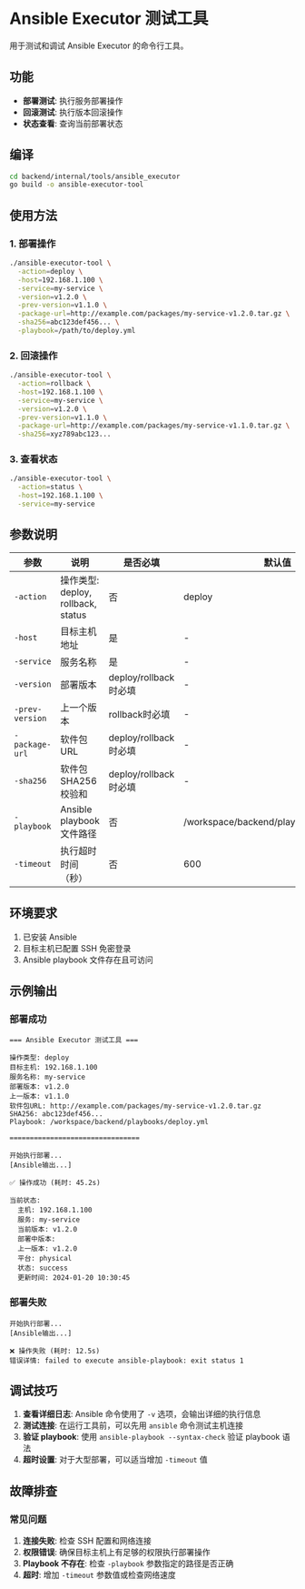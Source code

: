 # Ansible Executor 测试工具

用于测试和调试 Ansible Executor 的命令行工具。

## 功能

- **部署测试**: 执行服务部署操作
- **回滚测试**: 执行版本回滚操作
- **状态查看**: 查询当前部署状态

## 编译

```bash
cd backend/internal/tools/ansible_executor
go build -o ansible-executor-tool
```

## 使用方法

### 1. 部署操作

```bash
./ansible-executor-tool \
  -action=deploy \
  -host=192.168.1.100 \
  -service=my-service \
  -version=v1.2.0 \
  -prev-version=v1.1.0 \
  -package-url=http://example.com/packages/my-service-v1.2.0.tar.gz \
  -sha256=abc123def456... \
  -playbook=/path/to/deploy.yml
```

### 2. 回滚操作

```bash
./ansible-executor-tool \
  -action=rollback \
  -host=192.168.1.100 \
  -service=my-service \
  -version=v1.2.0 \
  -prev-version=v1.1.0 \
  -package-url=http://example.com/packages/my-service-v1.1.0.tar.gz \
  -sha256=xyz789abc123...
```

### 3. 查看状态

```bash
./ansible-executor-tool \
  -action=status \
  -host=192.168.1.100 \
  -service=my-service
```

## 参数说明

| 参数 | 说明 | 是否必填 | 默认值 |
|------|------|----------|--------|
| `-action` | 操作类型: deploy, rollback, status | 否 | deploy |
| `-host` | 目标主机地址 | 是 | - |
| `-service` | 服务名称 | 是 | - |
| `-version` | 部署版本 | deploy/rollback时必填 | - |
| `-prev-version` | 上一个版本 | rollback时必填 | - |
| `-package-url` | 软件包 URL | deploy/rollback时必填 | - |
| `-sha256` | 软件包 SHA256 校验和 | deploy/rollback时必填 | - |
| `-playbook` | Ansible playbook 文件路径 | 否 | /workspace/backend/playbooks/deploy.yml |
| `-timeout` | 执行超时时间（秒） | 否 | 600 |

## 环境要求

1. 已安装 Ansible
2. 目标主机已配置 SSH 免密登录
3. Ansible playbook 文件存在且可访问

## 示例输出

### 部署成功

```
=== Ansible Executor 测试工具 ===

操作类型: deploy
目标主机: 192.168.1.100
服务名称: my-service
部署版本: v1.2.0
上一版本: v1.1.0
软件包URL: http://example.com/packages/my-service-v1.2.0.tar.gz
SHA256: abc123def456...
Playbook: /workspace/backend/playbooks/deploy.yml

================================

开始执行部署...
[Ansible输出...]

✅ 操作成功 (耗时: 45.2s)

当前状态:
  主机: 192.168.1.100
  服务: my-service
  当前版本: v1.2.0
  部署中版本: 
  上一版本: v1.2.0
  平台: physical
  状态: success
  更新时间: 2024-01-20 10:30:45
```

### 部署失败

```
开始执行部署...
[Ansible输出...]

❌ 操作失败 (耗时: 12.5s)
错误详情: failed to execute ansible-playbook: exit status 1
```

## 调试技巧

1. **查看详细日志**: Ansible 命令使用了 `-v` 选项，会输出详细的执行信息
2. **测试连接**: 在运行工具前，可以先用 `ansible` 命令测试主机连接
3. **验证 playbook**: 使用 `ansible-playbook --syntax-check` 验证 playbook 语法
4. **超时设置**: 对于大型部署，可以适当增加 `-timeout` 值

## 故障排查

### 常见问题

1. **连接失败**: 检查 SSH 配置和网络连接
2. **权限错误**: 确保目标主机上有足够的权限执行部署操作
3. **Playbook 不存在**: 检查 `-playbook` 参数指定的路径是否正确
4. **超时**: 增加 `-timeout` 参数值或检查网络速度
